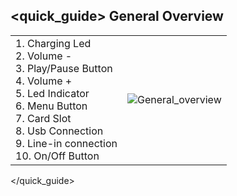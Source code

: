 ## <quick_guide> General Overview

|  |  |
|:-------|:-------|
|1.	Charging Led <br> 2. Volume - <br> 3.	Play/Pause Button <br> 4. Volume + <br> 5. Led Indicator  <br> 6.	Menu Button <br> 7.	Card Slot <br> 8.	Usb Connection <br> 9.	Line-in connection <br> 10. On/Off Button <br> |![General_overview](http://static.energysistem.com/images/manuals/42123/53a15b7c04f5e.jpg )|
</quick_guide>
